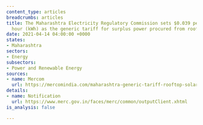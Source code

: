 ```yaml
---
content_type: articles
breadcrumbs: articles
title: The Maharashtra Electricity Regulatory Commission sets $0.039 per kilowatt
  hour (kWh) as the generic tariff for surplus power procured from rooftop solar projects
date: 2021-04-14 04:00:00 +0000
states:
- Maharashtra
sectors:
- Energy
subsectors:
- Power and Renewable Energy
sources:
- name: Mercom
  url: https://mercomindia.com/maharashtra-generic-tariff-rooftop-solar-projects/
details:
- name: Notification
  url: https://www.merc.gov.in/faces/merc/common/outputClient.xhtml
is_analysis: false

---
```

